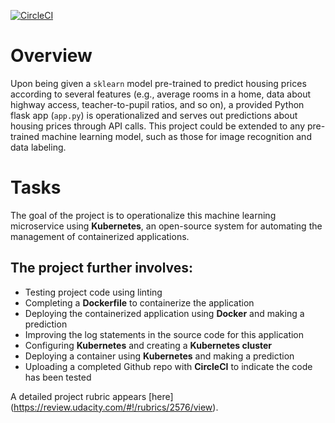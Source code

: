 [![CircleCI](https://circleci.com/gh/blohmeier/project-ml-microservice-kubernetes/tree/master.svg?style=svg)](https://circleci.com/gh/blohmeier/project-ml-microservice-kubernetes/tree/master)

# Overview
Upon being given a `sklearn` model pre-trained to predict housing prices according to several features (e.g., average rooms in a home, data about highway access, teacher-to-pupil ratios, and so on), a provided Python flask app (`app.py`) is operationalized and serves out predictions about housing prices through API calls. This project could be extended to any pre-trained machine learning model, such as those for image recognition and data labeling.


# Tasks
The goal of the project is to operationalize this machine learning microservice using **Kubernetes**, an open-source system for automating the management of containerized applications. 

## The project further involves:

* Testing project code using linting
* Completing a **Dockerfile** to containerize the application
* Deploying the containerized application using **Docker** and making a prediction
* Improving the log statements in the source code for this application
* Configuring **Kubernetes** and creating a **Kubernetes cluster**
* Deploying a container using **Kubernetes** and making a prediction
* Uploading a completed Github repo with **CircleCI** to indicate the code has been tested

A detailed project rubric appears [here] (https://review.udacity.com/#!/rubrics/2576/view).
